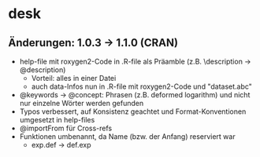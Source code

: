 # desk
## Änderungen: 1.0.3 -> 1.1.0 (CRAN)
- help-file mit roxygen2-Code in .R-file als Präamble (z.B. \description -> @description)
  - Vorteil: alles in einer Datei
  - auch data-Infos nun in .R-file mit roxygen2-Code und "dataset.abc"
- @keywords -> @concept: Phrasen (z.B. deformed logarithm) und nicht nur einzelne Wörter werden gefunden
- Typos verbessert, auf Konsistenz geachtet und Format-Konventionen umgesetzt in help-files  
- @importFrom für Cross-refs
- Funktionen umbenannt, da Name (bzw. der Anfang) reserviert war
  - exp.def -> def.exp
